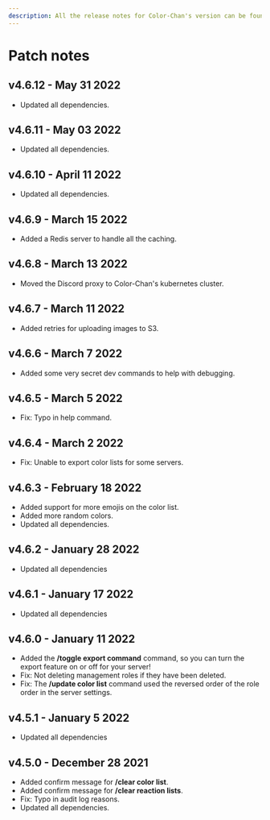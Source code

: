 ```yaml
---
description: All the release notes for Color-Chan's version can be found here.
---
```


# Patch notes

## v4.6.12 - May 31 2022

* Updated all dependencies.

## v4.6.11 - May 03 2022

* Updated all dependencies.

## v4.6.10 - April 11 2022

* Updated all dependencies.

## v4.6.9 - March 15 2022

* Added a Redis server to handle all the caching.

## v4.6.8 - March 13 2022

* Moved the Discord proxy to Color-Chan's kubernetes cluster.

## v4.6.7 - March 11 2022

* Added retries for uploading images to S3.

## v4.6.6 - March 7 2022

* Added some very secret dev commands to help with debugging.

## v4.6.5 - March 5 2022

* Fix: Typo in help command.

## v4.6.4 - March 2 2022

* Fix: Unable to export color lists for some servers.

## v4.6.3 - February 18 2022

* Added support for more emojis on the color list.
* Added more random colors.
* Updated all dependencies.

## v4.6.2 - January 28 2022

* Updated all dependencies

## v4.6.1 - January 17 2022

* Updated all dependencies

## v4.6.0 - January 11 2022

* Added the **/toggle export command** command, so you can turn the export feature on or off for your server!
* Fix: Not deleting management roles if they have been deleted.
* Fix: The **/update color list** command used the reversed order of the role order in the server settings.

## v4.5.1 - January 5 2022

* Updated all dependencies

## v4.5.0 - December 28 2021

* Added confirm message for **/clear color list**.
* Added confirm message for **/clear reaction lists**.
* Fix: Typo in audit log reasons.
* Updated all dependencies.
